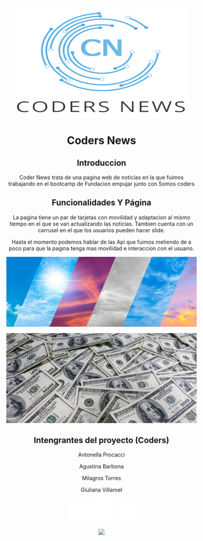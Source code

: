 
<p align="center">
  <img width="460" height="300" src="isologoSinfondo-CodersNews.PNG">
</p>

 
<h1 align="center"> Coders News</h1>

<h2 align="center"> Introduccion</h2>
<p><center>Coder News trata de una pagina web de noticias en la que fuimos trabajando en el bootcamp de Fundacion empujar junto con Somos coders</p>


<h2 align="center">Funcionalidades Y Página</h2>

La pagina tiene un par de tarjetas con movilidad y adaptacion al mismo tiempo en el que se van actualizando las noticias. Tambien cuenta con un carrusel en el que los usuarios pueden hacer slide.


 Hasta el momento podemos hablar de las Api que fuimos metiendo de a poco para que la pagina tenga mas movilidad e interaccion con el usuario.


![imagen del clima](clima.jpg)



![imagen del dolar](dolares.jpg)




 <h2 align="center"> Intengrantes del proyecto (Coders) </h2>
  <p><center> Antonella Procacci</center></p>
  <p><center> Agustina Barbona</center></p>
  <p><center> Milagros Torres</center></p>
  <p><center> Giuliana Villaroel</center></p>
<p align="left">
<center>

![insignia 1](figma.png) ![insignia 2](github-blanco.png) 
![insignia3](trello.png) 

   <img src="https://img.shields.io/badge/STATUS-EN%20DESAROLLO-green">
   </p> </center>


